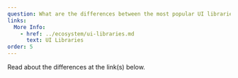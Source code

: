 ```yaml
---
question: What are the differences between the most popular UI libraries?
links:
  More Info:
    - href: ../ecosystem/ui-libraries.md
      text: UI Libraries
order: 5
---
```


Read about the differences at the link(s) below.
